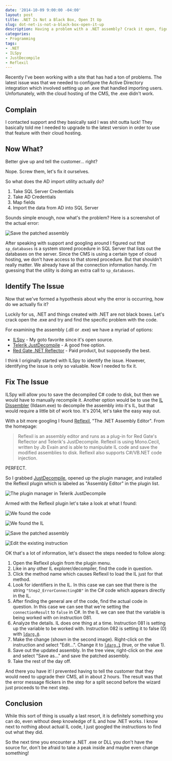 ```yaml
---
date: '2014-10-09 9:00:00 -04:00'
layout: post
title: .NET Is Not a Black Box, Open It Up
slug: dot-net-is-not-a-black-box-open-it-up
description: Having a problem with a .NET assembly? Crack it open, figure it out, and fix it!
categories:
- Programming
tags:
- .NET
- ILSpy
- JustDecompile
- Reflexil
---
```


Recently I've been working with a site that has had a ton of problems.  The latest issue was that we needed to configure the Active Directory integration which involved setting up an .exe that handled importing users.  Unfortunately, with the cloud hosting of the CMS, the .exe didn't work.


## Complain

I contacted support and they basically said I was shit outta luck!  They basically told me I needed to upgrade to the latest version in order to use that feature with their cloud hosting.


## Now What?

Better give up and tell the customer... right?

Nope.  Screw them, let's fix it ourselves.

So what does the AD import utility actually do?

1. Take SQL Server Credentials
2. Take AD Credentials
3. Map fields
4. Import the data from AD into SQL Server

Sounds simple enough, now what's the problem?  Here is a screenshot of the actual error:

![Save the patched assembly](/assets/images/2014-10-09-dot-net-is-not-a-black-box-open-it-up/kentico-ad-import-utility-error.png)

After speaking with support and googling around I figured out that `sp_databases` is a system stored procedure in SQL Server that lists out the databases on the server.  Since the CMS is using a certain type of cloud hosting, we don't have access to that stored procedure.  But that shouldn't really matter.  We already have all the connection information handy.  I'm guessing that the utility is doing an extra call to `sp_databases`.


## Identify The Issue

Now that we've formed a hypothesis about why the error is occurring, how do we actually fix it?

Luckily for us, .NET and things created with .NET are not black boxes.   Let's crack open the .exe and try and find the specific problem with the code.

For examining the assembly (.dll or .exe) we have a myriad of options:

- [ILSpy](http://ilspy.net/) - My goto favorite since it's open source.
- [Telerik JustDecompile](http://www.telerik.com/products/decompiler.aspx) - A good free option.
- [Red Gate .NET Reflector](http://www.red-gate.com/products/dotnet-development/reflector/) - Paid product, but supposedly the best.
 
I think I originally started with ILSpy to identify the issue.  However, identifying the issue is only so valuable.  Now I needed to fix it.


## Fix The Issue

ILSpy will allow you to save the decompiled C# code to disk, but then we would have to manually recompile it.  Another option would be to use the [IL Dissembler](http://msdn.microsoft.com/en-us/library/f7dy01k1(v=vs.110).aspx) (Ildasm.exe) to decompile the assembly into it's IL, but that would require a little bit of work too.  It's 2014, let's take the easy way out.

With a bit more googling I found [Reflexil](http://reflexil.net/), "The .NET Assembly Editor".  From the homepage:

> Reflexil is an assembly editor and runs as a plug-in for Red Gate's Reflector and Telerik's JustDecompile. Reflexil is using Mono.Cecil, written by Jb Evain and is able to manipulate IL code and save the modified assemblies to disk. Reflexil also supports C#/VB.NET code injection.

PERFECT.

So I grabbed [JustDecompile](http://www.telerik.com/products/decompiler.aspx), opened up the plugin manager, and installed the Reflexil plugin which is labeled as "Assembly Editor" in the plugin list.

![The plugin manager in Telerik JustDecompile](/assets/images/2014-10-09-dot-net-is-not-a-black-box-open-it-up/telerik-justdecompile-plugins-manager.png)

Armed with the Reflexil plugin let's take a look at what I found:

![We found the code](/assets/images/2014-10-09-dot-net-is-not-a-black-box-open-it-up/found-the-code.png)

![We found the IL](/assets/images/2014-10-09-dot-net-is-not-a-black-box-open-it-up/found-the-il.png)

![Save the patched assembly](/assets/images/2014-10-09-dot-net-is-not-a-black-box-open-it-up/save-assembly-as.png)

![Edit the existing instruction](/assets/images/2014-10-09-dot-net-is-not-a-black-box-open-it-up/edit-existing-instruction.png)

OK that's a lot of information, let's dissect the steps needed to follow along:

1. Open the Reflexil plugin from the plugin menu.
2. Like in any other IL explorer/decompiler, find the code in question.
3. Click the method name which causes Reflexil to load the IL just for that method.
4. Look for identifiers in the IL.  In this case we can see that there is the string `"Step2_ErrorConnectingDB"` in the C# code which appears directly in the IL.
5. After finding the general are of the code, find the actual code in question.  In this case we can see that we're setting the `connectionResult` to `false` in C#.  In the IL we can see that the variable is being worked with on instruction 081.
6. Analyze the details. IL does one thing at a time.  Instruction 081 is setting up the variable to be worked with.  Instruction 082 is setting it to false (0) with [`ldarg.0`](http://en.wikipedia.org/wiki/List_of_CIL_instructions).
7. Make the change (shown in the second image).  Right-click on the instruction and select "Edit...".  Change it to [`ldarg.1`](http://en.wikipedia.org/wiki/List_of_CIL_instructions) (true, or the value 1).
8. Save out the updated assembly.  In the tree view, right-click on the .exe and select "Save as..." and save the patched assembly.
9. Take the rest of the day off.

And there you have it!  I prevented having to tell the customer that they would need to upgrade their CMS, all in about 2 hours.  The result was that the error message flickers in the step for a split second before the wizard just proceeds to the next step.

## Conclusion

While this sort of thing is usually a last resort, it is definitely something you can do, even without deep knowledge of IL and how .NET works.  I know next to nothing about actual IL code, I just googled the instructions to find out what they did. 

So the next time you encounter a .NET .exe or DLL you don't have the source for, don't be afraid to take a peak inside and maybe even change something! 
